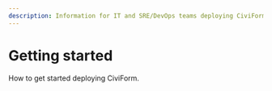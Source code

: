 ```yaml
---
description: Information for IT and SRE/DevOps teams deploying CiviForm.
---
```


# Getting started

How to get started deploying CiviForm.
